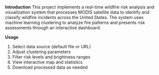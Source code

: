 **Introduction**
This project implements a real-time wildfire risk analysis and visualization system that processes MODIS satellite data to identify and classify wildfire incidents across the United States. The system uses machine learning clustering to analyze fire patterns and presents risk assessments through an interactive dashboard.

**Usage**
1. Select data source (default file or URL)
2. Adjust clustering parameters
3. Filter risk levels and brightness ranges
4. View interactive map and statistics
5. Download processed data as needed
